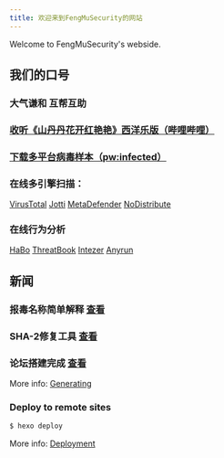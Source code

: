 ```yaml
---
title: 欢迎来到FengMuSecurity的网站
---
```


Welcome to FengMuSecurity's webside.


## 我们的口号

### 大气谦和 互帮互助

### [收听《山丹丹花开红艳艳》西洋乐版（哔哩哔哩）]( https://www.bilibili.com/video/BV1fT411w7Y5?share_source=copy_web&vd_source=d170321c549780daa8eecb0e5f1dfb4c)
### [下载多平台病毒样本（pw:infected）](https://pro.huang1111.cn/s/ZWNSy)


### 在线多引擎扫描：
[ VirusTotal](https://www.virustotal.com/#/home/upload)
[ Jotti](http://virusscan.jotti.org/)
[ MetaDefender](https://metadefender.opswat.com/#!/)
[ NoDistribute](https://nodistribute.com/)
### 在线行为分析
[ HaBo](https://habo.qq.com/)
[ ThreatBook](https://s.threatbook.cn/)
[  Intezer](https://analyze.intezer.com/#/)
[ Anyrun](https://app.any.run/)


## 新闻
### 报毒名称简单解释 [查看](virusname.html)
### SHA-2修复工具 [查看](fix.html)
### 论坛搭建完成 [查看](newbbs.html)

More info: [Generating](https://hexo.io/docs/generating.html)

### Deploy to remote sites

```bash
$ hexo deploy
```

More info: [Deployment](https://hexo.io/docs/deployment.html)
